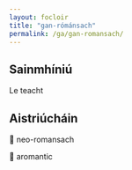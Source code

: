 ```yaml
---
layout: focloir
title: "gan-rómánsach"
permalink: /ga/gan-romansach/
---
```


## Sainmhíniú

Le teacht

## Aistriúcháin

&#x1f3f4;&#xe0067;&#xe0062;&#xe0073;&#xe0063;&#xe0074;&#xe007f; neo-romansach

&#x1f3f4;&#xe0067;&#xe0062;&#xe0065;&#xe006e;&#xe0067;&#xe007f; aromantic